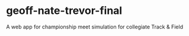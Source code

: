 # geoff-nate-trevor-final
A web app for championship meet simulation for collegiate Track &amp; Field
